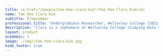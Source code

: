 ```yaml
---
title: <a href="/people/tae-hee-clara-kim">Tae Hee Clara Kim</a>
name: Tae Hee Clara Kim
subtitle: Programmer
professional_title: "Undergraduate Researcher, Wellesley College (2021-2023), Jr Scientific Programmer"  # Joined professional titles
description: "Clara is a sophomore at Wellesley College studying Data Science with a focus on Bioinformatics. She is interested in the intersection of medicine, technology, education, and psychiatry. In her free time, she enjoys singing with her a capella and hiking with family and friends. She is so excited and grateful to be joining the Park Lab!"
layout: product
academic: 1
image: ./img//tae-hee-clara-kim.jpg
hide_footer: true
---
```

